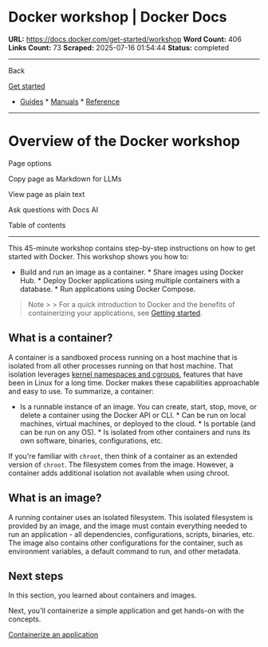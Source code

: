 # Docker workshop | Docker Docs

**URL:** https://docs.docker.com/get-started/workshop
**Word Count:** 406
**Links Count:** 73
**Scraped:** 2025-07-16 01:54:44
**Status:** completed

---

Back

[Get started](https://docs.docker.com/get-started/)

  * [Guides](https://docs.docker.com/guides/)   * [Manuals](https://docs.docker.com/manuals/)   * [Reference](https://docs.docker.com/reference/)

* * *

# Overview of the Docker workshop

Page options

Copy page as Markdown for LLMs

View page as plain text

Ask questions with Docs AI

Table of contents

* * *

This 45-minute workshop contains step-by-step instructions on how to get started with Docker. This workshop shows you how to:

  * Build and run an image as a container.   * Share images using Docker Hub.   * Deploy Docker applications using multiple containers with a database.   * Run applications using Docker Compose.

> Note >  > For a quick introduction to Docker and the benefits of containerizing your applications, see [Getting started](https://docs.docker.com/get-started/introduction/).

## What is a container?

A container is a sandboxed process running on a host machine that is isolated from all other processes running on that host machine. That isolation leverages [kernel namespaces and cgroups](https://medium.com/@saschagrunert/demystifying-containers-part-i-kernel-space-2c53d6979504), features that have been in Linux for a long time. Docker makes these capabilities approachable and easy to use. To summarize, a container:

  * Is a runnable instance of an image. You can create, start, stop, move, or delete a container using the Docker API or CLI.   * Can be run on local machines, virtual machines, or deployed to the cloud.   * Is portable \(and can be run on any OS\).   * Is isolated from other containers and runs its own software, binaries, configurations, etc.

If you're familiar with `chroot`, then think of a container as an extended version of `chroot`. The filesystem comes from the image. However, a container adds additional isolation not available when using chroot.

## What is an image?

A running container uses an isolated filesystem. This isolated filesystem is provided by an image, and the image must contain everything needed to run an application - all dependencies, configurations, scripts, binaries, etc. The image also contains other configurations for the container, such as environment variables, a default command to run, and other metadata.

## Next steps

In this section, you learned about containers and images.

Next, you'll containerize a simple application and get hands-on with the concepts.

[Containerize an application](https://docs.docker.com/get-started/workshop/02_our_app/)